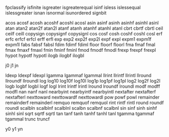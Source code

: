 fpclassify
isfinite
isgreater
isgreaterequal
isinf
isless
islessequal
islessgreater
isnan
isnormal
isunordered
signbit

acos
acosf
acosh
acoshf
acoshl
acosl
asin
asinf
asinh
asinhf
asinhl
asinl
atan
atan2
atan2f
atan2l
atanf
atanh
atanhf
atanhl
atanl
cbrt
cbrtf
cbrtl
ceil
ceilf
ceill
copysign
copysignf
copysignl
cos
cosf
cosh
coshf
coshl
cosl
erf
erfc
erfcf
erfcl
erff
erfl
exp
exp2
exp2f
exp2l
expf
expl
expm1
expm1f
expm1l
fabs
fabsf
fabsl
fdim
fdimf
fdiml
floor
floorf
floorl
fma
fmaf
fmal
fmax
fmaxf
fmaxl
fmin
fminf
fminl
fmod
fmodf
fmodl
frexp
frexpf
frexpl
hypot
hypotf
hypotl
ilogb
ilogbf
ilogbl

j0
j1
jn

ldexp
ldexpf
ldexpl
lgamma
lgammaf
lgammal
llrint
llrintf
llrintl
llround
llroundf
llroundl
log
log10
log10f
log10l
log1p
log1pf
log1pl
log2
log2f
log2l
logb
logbf
logbl
logf
logl
lrint
lrintf
lrintl
lround
lroundf
lroundl
modf
modff
modfl
nan
nanf
nanl
nearbyint
nearbyintf
nearbyintl
nextafter
nextafterf
nextafterl
nexttoward
nexttowardf
nexttowardl
pow
powf
powl
remainder
remainderf
remainderl
remquo
remquof
remquol
rint
rintf
rintl
round
roundf
roundl
scalbln
scalblnf
scalblnl
scalbn
scalbnf
scalbnl
sin
sinf
sinh
sinhf
sinhl
sinl
sqrt
sqrtf
sqrtl
tan
tanf
tanh
tanhf
tanhl
tanl
tgamma
tgammaf
tgammal
trunc
truncf

y0
y1
yn